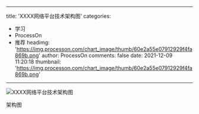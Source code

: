 
---
title: 'XXXX网络平台技术架构图'
categories: 
 - 学习
 - ProcessOn
 - 推荐
headimg: 'https://img.processon.com/chart_image/thumb/60e2a55e07912929f4fa869b.png'
author: ProcessOn
comments: false
date: 2021-12-09 11:20:18
thumbnail: 'https://img.processon.com/chart_image/thumb/60e2a55e07912929f4fa869b.png'
---

<div>   
<img class="thumb" alt="XXXX网络平台技术架构图" src="https://img.processon.com/chart_image/thumb/60e2a55e07912929f4fa869b.png" referrerpolicy="no-referrer">
<p>架构图</p>  
</div>
            